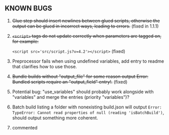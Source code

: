 ## KNOWN BUGS

1. ~~Glue step should insert newlines between glued scripts, otherwise the output can be glued in incorrect ways, leading to errors.~~ (fixed in 1.1.1)

2. ~~`<script>` tags do not update correctly when parameters are tagged on, for example:~~

   `<script src='src/script.js?v=4.2'></script>` (fixed)
   
3. Preprocessor fails when using undefined variables, add entry to readme that clarifies how to use those.

4. ~~Bundle builds without "output_file" for some reason output Error: Bundled scripts require an "output_field" entry!.~~ (fixed)

5. Potential bug: "use_variables" should probably work alongside with "variables" and merge the entries (priority "variables")?

6. Batch build listing a folder with nonexisting build.json will output `Error: TypeError: Cannot read properties of null (reading 'isBatchBuild')`, should output something more coherent.

7. commented <script> tags in HTML should be ignored